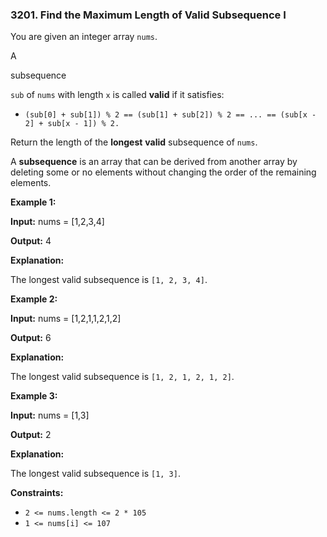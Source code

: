 ### 3201\. Find the Maximum Length of Valid Subsequence I

You are given an integer array `nums`.

A

subsequence

`sub` of `nums` with length `x` is called **valid** if it satisfies:

*   `(sub[0] + sub[1]) % 2 == (sub[1] + sub[2]) % 2 == ... == (sub[x - 2] + sub[x - 1]) % 2.`

Return the length of the **longest** **valid** subsequence of `nums`.

A **subsequence** is an array that can be derived from another array by deleting some or no elements without changing the order of the remaining elements.

**Example 1:**

**Input:** nums = \[1,2,3,4\]

**Output:** 4

**Explanation:**

The longest valid subsequence is `[1, 2, 3, 4]`.

**Example 2:**

**Input:** nums = \[1,2,1,1,2,1,2\]

**Output:** 6

**Explanation:**

The longest valid subsequence is `[1, 2, 1, 2, 1, 2]`.

**Example 3:**

**Input:** nums = \[1,3\]

**Output:** 2

**Explanation:**

The longest valid subsequence is `[1, 3]`.

**Constraints:**

*   `2 <= nums.length <= 2 * 105`
*   `1 <= nums[i] <= 107`

